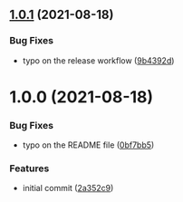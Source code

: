 ## [1.0.1](https://github.com/Pixelmatters/browserslist-config/compare/v1.0.0...v1.0.1) (2021-08-18)


### Bug Fixes

* typo on the release workflow ([9b4392d](https://github.com/Pixelmatters/browserslist-config/commit/9b4392d3ac22cb39b421dbf39b3054323f8ef720))

# 1.0.0 (2021-08-18)


### Bug Fixes

* typo on the README file ([0bf7bb5](https://github.com/Pixelmatters/browserslist-config/commit/0bf7bb5e06b3fb772fb597f53c9c2fe7c8cf5e93))


### Features

* initial commit ([2a352c9](https://github.com/Pixelmatters/browserslist-config/commit/2a352c991c5072fe07b076875784b3738ceb3427))
